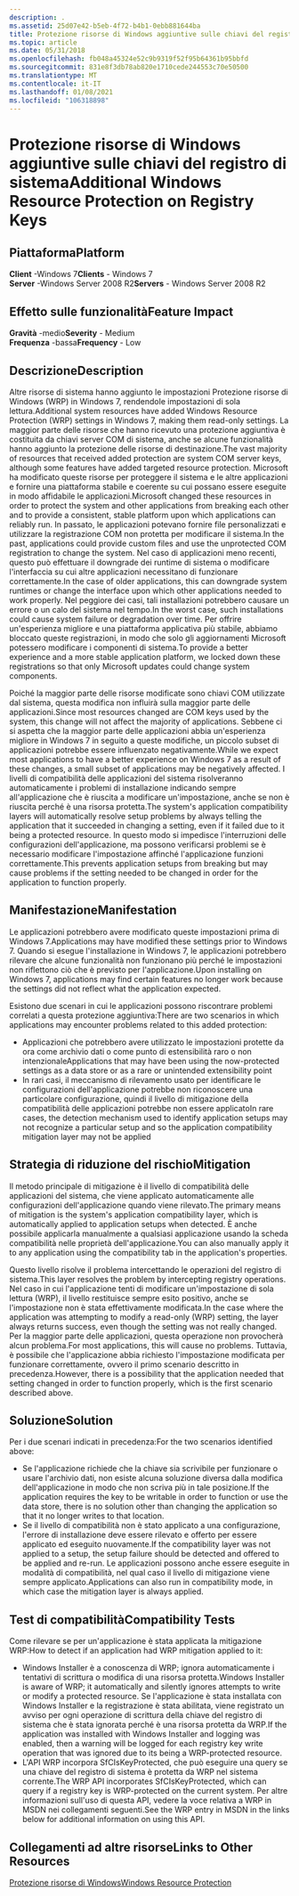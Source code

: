 ```yaml
---
description: .
ms.assetid: 25d07e42-b5eb-4f72-b4b1-0ebb881644ba
title: Protezione risorse di Windows aggiuntive sulle chiavi del registro di sistema
ms.topic: article
ms.date: 05/31/2018
ms.openlocfilehash: fb048a45324e52c9b9319f52f95b64361b95bbfd
ms.sourcegitcommit: 831e8f3db78ab820e1710cede244553c70e50500
ms.translationtype: MT
ms.contentlocale: it-IT
ms.lasthandoff: 01/08/2021
ms.locfileid: "106318898"
---
```

# <a name="additional-windows-resource-protection-on-registry-keys"></a><span data-ttu-id="de48d-103">Protezione risorse di Windows aggiuntive sulle chiavi del registro di sistema</span><span class="sxs-lookup"><span data-stu-id="de48d-103">Additional Windows Resource Protection on Registry Keys</span></span>

## <a name="platform"></a><span data-ttu-id="de48d-104">Piattaforma</span><span class="sxs-lookup"><span data-stu-id="de48d-104">Platform</span></span>

<span data-ttu-id="de48d-105">**Client** -Windows 7</span><span class="sxs-lookup"><span data-stu-id="de48d-105">**Clients** - Windows 7</span></span>  
<span data-ttu-id="de48d-106">**Server** -Windows Server 2008 R2</span><span class="sxs-lookup"><span data-stu-id="de48d-106">**Servers** - Windows Server 2008 R2</span></span>  









## <a name="feature-impact"></a><span data-ttu-id="de48d-107">Effetto sulle funzionalità</span><span class="sxs-lookup"><span data-stu-id="de48d-107">Feature Impact</span></span>

<span data-ttu-id="de48d-108">**Gravità** -medio</span><span class="sxs-lookup"><span data-stu-id="de48d-108">**Severity** - Medium</span></span>  
<span data-ttu-id="de48d-109">**Frequenza** -bassa</span><span class="sxs-lookup"><span data-stu-id="de48d-109">**Frequency** - Low</span></span>  


## <a name="description"></a><span data-ttu-id="de48d-110">Descrizione</span><span class="sxs-lookup"><span data-stu-id="de48d-110">Description</span></span>

<span data-ttu-id="de48d-111">Altre risorse di sistema hanno aggiunto le impostazioni Protezione risorse di Windows (WRP) in Windows 7, rendendole impostazioni di sola lettura.</span><span class="sxs-lookup"><span data-stu-id="de48d-111">Additional system resources have added Windows Resource Protection (WRP) settings in Windows 7, making them read-only settings.</span></span> <span data-ttu-id="de48d-112">La maggior parte delle risorse che hanno ricevuto una protezione aggiuntiva è costituita da chiavi server COM di sistema, anche se alcune funzionalità hanno aggiunto la protezione delle risorse di destinazione.</span><span class="sxs-lookup"><span data-stu-id="de48d-112">The vast majority of resources that received added protection are system COM server keys, although some features have added targeted resource protection.</span></span> <span data-ttu-id="de48d-113">Microsoft ha modificato queste risorse per proteggere il sistema e le altre applicazioni e fornire una piattaforma stabile e coerente su cui possano essere eseguite in modo affidabile le applicazioni.</span><span class="sxs-lookup"><span data-stu-id="de48d-113">Microsoft changed these resources in order to protect the system and other applications from breaking each other and to provide a consistent, stable platform upon which applications can reliably run.</span></span> <span data-ttu-id="de48d-114">In passato, le applicazioni potevano fornire file personalizzati e utilizzare la registrazione COM non protetta per modificare il sistema.</span><span class="sxs-lookup"><span data-stu-id="de48d-114">In the past, applications could provide custom files and use the unprotected COM registration to change the system.</span></span> <span data-ttu-id="de48d-115">Nel caso di applicazioni meno recenti, questo può effettuare il downgrade dei runtime di sistema o modificare l'interfaccia su cui altre applicazioni necessitano di funzionare correttamente.</span><span class="sxs-lookup"><span data-stu-id="de48d-115">In the case of older applications, this can downgrade system runtimes or change the interface upon which other applications needed to work properly.</span></span> <span data-ttu-id="de48d-116">Nel peggiore dei casi, tali installazioni potrebbero causare un errore o un calo del sistema nel tempo.</span><span class="sxs-lookup"><span data-stu-id="de48d-116">In the worst case, such installations could cause system failure or degradation over time.</span></span> <span data-ttu-id="de48d-117">Per offrire un'esperienza migliore e una piattaforma applicativa più stabile, abbiamo bloccato queste registrazioni, in modo che solo gli aggiornamenti Microsoft potessero modificare i componenti di sistema.</span><span class="sxs-lookup"><span data-stu-id="de48d-117">To provide a better experience and a more stable application platform, we locked down these registrations so that only Microsoft updates could change system components.</span></span>

<span data-ttu-id="de48d-118">Poiché la maggior parte delle risorse modificate sono chiavi COM utilizzate dal sistema, questa modifica non influirà sulla maggior parte delle applicazioni.</span><span class="sxs-lookup"><span data-stu-id="de48d-118">Since most resources changed are COM keys used by the system, this change will not affect the majority of applications.</span></span> <span data-ttu-id="de48d-119">Sebbene ci si aspetta che la maggior parte delle applicazioni abbia un'esperienza migliore in Windows 7 in seguito a queste modifiche, un piccolo subset di applicazioni potrebbe essere influenzato negativamente.</span><span class="sxs-lookup"><span data-stu-id="de48d-119">While we expect most applications to have a better experience on Windows 7 as a result of these changes, a small subset of applications may be negatively affected.</span></span> <span data-ttu-id="de48d-120">I livelli di compatibilità delle applicazioni del sistema risolveranno automaticamente i problemi di installazione indicando sempre all'applicazione che è riuscita a modificare un'impostazione, anche se non è riuscita perché è una risorsa protetta.</span><span class="sxs-lookup"><span data-stu-id="de48d-120">The system's application compatibility layers will automatically resolve setup problems by always telling the application that it succeeded in changing a setting, even if it failed due to it being a protected resource.</span></span> <span data-ttu-id="de48d-121">In questo modo si impedisce l'interruzioni delle configurazioni dell'applicazione, ma possono verificarsi problemi se è necessario modificare l'impostazione affinché l'applicazione funzioni correttamente.</span><span class="sxs-lookup"><span data-stu-id="de48d-121">This prevents application setups from breaking but may cause problems if the setting needed to be changed in order for the application to function properly.</span></span>

## <a name="manifestation"></a><span data-ttu-id="de48d-122">Manifestazione</span><span class="sxs-lookup"><span data-stu-id="de48d-122">Manifestation</span></span>

<span data-ttu-id="de48d-123">Le applicazioni potrebbero avere modificato queste impostazioni prima di Windows 7.</span><span class="sxs-lookup"><span data-stu-id="de48d-123">Applications may have modified these settings prior to Windows 7.</span></span> <span data-ttu-id="de48d-124">Quando si esegue l'installazione in Windows 7, le applicazioni potrebbero rilevare che alcune funzionalità non funzionano più perché le impostazioni non riflettono ciò che è previsto per l'applicazione.</span><span class="sxs-lookup"><span data-stu-id="de48d-124">Upon installing on Windows 7, applications may find certain features no longer work because the settings did not reflect what the application expected.</span></span>

<span data-ttu-id="de48d-125">Esistono due scenari in cui le applicazioni possono riscontrare problemi correlati a questa protezione aggiuntiva:</span><span class="sxs-lookup"><span data-stu-id="de48d-125">There are two scenarios in which applications may encounter problems related to this added protection:</span></span>

-   <span data-ttu-id="de48d-126">Applicazioni che potrebbero avere utilizzato le impostazioni protette da ora come archivio dati o come punto di estensibilità raro o non intenzionale</span><span class="sxs-lookup"><span data-stu-id="de48d-126">Applications that may have been using the now-protected settings as a data store or as a rare or unintended extensibility point</span></span>
-   <span data-ttu-id="de48d-127">In rari casi, il meccanismo di rilevamento usato per identificare le configurazioni dell'applicazione potrebbe non riconoscere una particolare configurazione, quindi il livello di mitigazione della compatibilità delle applicazioni potrebbe non essere applicato</span><span class="sxs-lookup"><span data-stu-id="de48d-127">In rare cases, the detection mechanism used to identify application setups may not recognize a particular setup and so the application compatibility mitigation layer may not be applied</span></span>

## <a name="mitigation"></a><span data-ttu-id="de48d-128">Strategia di riduzione del rischio</span><span class="sxs-lookup"><span data-stu-id="de48d-128">Mitigation</span></span>

<span data-ttu-id="de48d-129">Il metodo principale di mitigazione è il livello di compatibilità delle applicazioni del sistema, che viene applicato automaticamente alle configurazioni dell'applicazione quando viene rilevato.</span><span class="sxs-lookup"><span data-stu-id="de48d-129">The primary means of mitigation is the system's application compatibility layer, which is automatically applied to application setups when detected.</span></span> <span data-ttu-id="de48d-130">È anche possibile applicarla manualmente a qualsiasi applicazione usando la scheda compatibilità nelle proprietà dell'applicazione.</span><span class="sxs-lookup"><span data-stu-id="de48d-130">You can also manually apply it to any application using the compatibility tab in the application's properties.</span></span>

<span data-ttu-id="de48d-131">Questo livello risolve il problema intercettando le operazioni del registro di sistema.</span><span class="sxs-lookup"><span data-stu-id="de48d-131">This layer resolves the problem by intercepting registry operations.</span></span> <span data-ttu-id="de48d-132">Nel caso in cui l'applicazione tenti di modificare un'impostazione di sola lettura (WRP), il livello restituisce sempre esito positivo, anche se l'impostazione non è stata effettivamente modificata.</span><span class="sxs-lookup"><span data-stu-id="de48d-132">In the case where the application was attempting to modify a read-only (WRP) setting, the layer always returns success, even though the setting was not really changed.</span></span> <span data-ttu-id="de48d-133">Per la maggior parte delle applicazioni, questa operazione non provocherà alcun problema.</span><span class="sxs-lookup"><span data-stu-id="de48d-133">For most applications, this will cause no problems.</span></span> <span data-ttu-id="de48d-134">Tuttavia, è possibile che l'applicazione abbia richiesto l'impostazione modificata per funzionare correttamente, ovvero il primo scenario descritto in precedenza.</span><span class="sxs-lookup"><span data-stu-id="de48d-134">However, there is a possibility that the application needed that setting changed in order to function properly, which is the first scenario described above.</span></span>

## <a name="solution"></a><span data-ttu-id="de48d-135">Soluzione</span><span class="sxs-lookup"><span data-stu-id="de48d-135">Solution</span></span>

<span data-ttu-id="de48d-136">Per i due scenari indicati in precedenza:</span><span class="sxs-lookup"><span data-stu-id="de48d-136">For the two scenarios identified above:</span></span>

-   <span data-ttu-id="de48d-137">Se l'applicazione richiede che la chiave sia scrivibile per funzionare o usare l'archivio dati, non esiste alcuna soluzione diversa dalla modifica dell'applicazione in modo che non scriva più in tale posizione.</span><span class="sxs-lookup"><span data-stu-id="de48d-137">If the application requires the key to be writable in order to function or use the data store, there is no solution other than changing the application so that it no longer writes to that location.</span></span>
-   <span data-ttu-id="de48d-138">Se il livello di compatibilità non è stato applicato a una configurazione, l'errore di installazione deve essere rilevato e offerto per essere applicato ed eseguito nuovamente.</span><span class="sxs-lookup"><span data-stu-id="de48d-138">If the compatibility layer was not applied to a setup, the setup failure should be detected and offered to be applied and re-run.</span></span> <span data-ttu-id="de48d-139">Le applicazioni possono anche essere eseguite in modalità di compatibilità, nel qual caso il livello di mitigazione viene sempre applicato.</span><span class="sxs-lookup"><span data-stu-id="de48d-139">Applications can also run in compatibility mode, in which case the mitigation layer is always applied.</span></span>

## <a name="compatibility-tests"></a><span data-ttu-id="de48d-140">Test di compatibilità</span><span class="sxs-lookup"><span data-stu-id="de48d-140">Compatibility Tests</span></span>

<span data-ttu-id="de48d-141">Come rilevare se per un'applicazione è stata applicata la mitigazione WRP:</span><span class="sxs-lookup"><span data-stu-id="de48d-141">How to detect if an application had WRP mitigation applied to it:</span></span>

-   <span data-ttu-id="de48d-142">Windows Installer è a conoscenza di WRP; ignora automaticamente i tentativi di scrittura o modifica di una risorsa protetta.</span><span class="sxs-lookup"><span data-stu-id="de48d-142">Windows Installer is aware of WRP; it automatically and silently ignores attempts to write or modify a protected resource.</span></span> <span data-ttu-id="de48d-143">Se l'applicazione è stata installata con Windows Installer e la registrazione è stata abilitata, viene registrato un avviso per ogni operazione di scrittura della chiave del registro di sistema che è stata ignorata perché è una risorsa protetta da WRP.</span><span class="sxs-lookup"><span data-stu-id="de48d-143">If the application was installed with Windows Installer and logging was enabled, then a warning will be logged for each registry key write operation that was ignored due to its being a WRP-protected resource.</span></span>
-   <span data-ttu-id="de48d-144">L'API WRP incorpora SfCIsKeyProtected, che può eseguire una query se una chiave del registro di sistema è protetta da WRP nel sistema corrente.</span><span class="sxs-lookup"><span data-stu-id="de48d-144">The WRP API incorporates SfCIsKeyProtected, which can query if a registry key is WRP-protected on the current system.</span></span> <span data-ttu-id="de48d-145">Per altre informazioni sull'uso di questa API, vedere la voce relativa a WRP in MSDN nei collegamenti seguenti.</span><span class="sxs-lookup"><span data-stu-id="de48d-145">See the WRP entry in MSDN in the links below for additional information on using this API.</span></span>

## <a name="links-to-other-resources"></a><span data-ttu-id="de48d-146">Collegamenti ad altre risorse</span><span class="sxs-lookup"><span data-stu-id="de48d-146">Links to Other Resources</span></span>

<dl>

[<span data-ttu-id="de48d-147">Protezione risorse di Windows</span><span class="sxs-lookup"><span data-stu-id="de48d-147">Windows Resource Protection</span></span>](/windows/desktop/Wfp/windows-resource-protection-portal)  
</dl>

 

 
